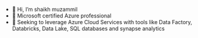 - 👋 Hi, I’m shaikh muzammil
- 👀 Microsoft certified Azure professional 
- 🌱 Seeking to leverage Azure Cloud Services with tools like Data Factory, Databricks, Data Lake, SQL databases and synapse analytics

<!---
iamskm/iamskm is a ✨ special ✨ repository because its `README.md` (this file) appears on your GitHub profile.
You can click the Preview link to take a look at your changes.
--->
